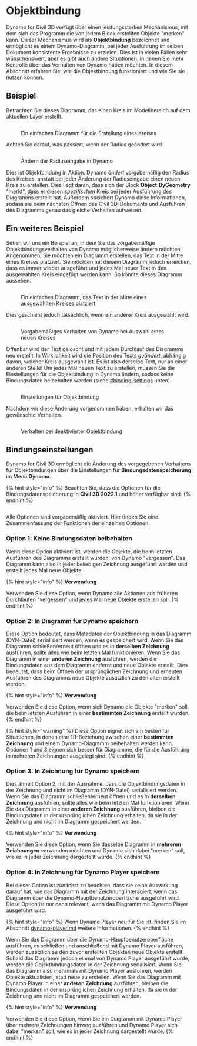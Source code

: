 # Objektbindung

Dynamo for Civil 3D verfügt über einen leistungsstarken Mechanismus, mit dem sich das Programm die von jedem Block erstellten Objekte "merken" kann. Dieser Mechanismus wird als **Objektbindung** bezeichnet und ermöglicht es einem Dynamo-Diagramm, bei jeder Ausführung im selben Dokument konsistente Ergebnisse zu erzielen. Dies ist in vielen Fällen sehr wünschenswert, aber es gibt auch andere Situationen, in denen Sie mehr Kontrolle über das Verhalten von Dynamo haben möchten. In diesem Abschnitt erfahren Sie, wie die Objektbindung funktioniert und wie Sie sie nutzen können.

## Beispiel

Betrachten Sie dieses Diagramm, das einen Kreis im Modellbereich auf dem aktuellen Layer erstellt.

<figure><img src="../../.gitbook/assets/c3d-binding-create-circle.png" alt=""><figcaption><p>Ein einfaches Diagramm für die Erstellung eines Kreises</p></figcaption></figure>

Achten Sie darauf, was passiert, wenn der Radius geändert wird.

<figure><img src="../../.gitbook/assets/c3d-binding-change-radius.gif" alt=""><figcaption><p>Ändern der Radiuseingabe in Dynamo</p></figcaption></figure>

Dies ist Objektbindung in Aktion. Dynamo _ändert_ vorgabemäßig den Radius des Kreises, anstatt bei jeder Änderung der Radiuseingabe einen neuen Kreis zu erstellen. Dies liegt daran, dass sich der Block **Object.ByGeometry** "merkt", dass er diesen _spezifischen_ Kreis bei jeder Ausführung des Diagramms erstellt hat. Außerdem speichert Dynamo diese Informationen, sodass sie beim nächsten Öffnen des Civil 3D-Dokuments und Ausführen des Diagramms genau das gleiche Verhalten aufweisen.

## Ein weiteres Beispiel

Sehen wir uns ein Beispiel an, in dem Sie das vorgabemäßige Objektbindungsverhalten von Dynamo möglicherweise ändern möchten. Angenommen, Sie möchten ein Diagramm erstellen, das Text in der Mitte eines Kreises platziert. Sie möchten mit diesem Diagramm jedoch erreichen, dass es immer wieder ausgeführt und jedes Mal neuer Text in den ausgewählten Kreis eingefügt werden kann. So könnte dieses Diagramm aussehen.

<figure><img src="../../.gitbook/assets/c3d-binding-create-text.png" alt=""><figcaption><p>Ein einfaches Diagramm, das Text in der Mitte eines ausgewählten Kreises platziert</p></figcaption></figure>

Dies geschieht jedoch tatsächlich, wenn ein anderer Kreis ausgewählt wird.

<figure><img src="../../.gitbook/assets/c3d-binding-select-circle.gif" alt=""><figcaption><p>Vorgabemäßiges Verhalten von Dynamo bei Auswahl eines neuen Kreises</p></figcaption></figure>

Offenbar wird der Text gelöscht und mit jedem Durchlauf des Diagramms neu erstellt. In Wirklichkeit wird die Position des Texts _geändert_, abhängig davon, welcher Kreis ausgewählt ist. Es ist also derselbe Text, nur an einer anderen Stelle! Um jedes Mal neuen Text zu erstellen, müssen Sie die Einstellungen für die Objektbindung in Dynamo ändern, sodass keine Bindungsdaten beibehalten werden (siehe [\#binding-settings](object-binding.md#binding-settings "mention") unten).

<figure><img src="../../.gitbook/assets/Land_ServicePlacement_BindingSettings.png" alt=""><figcaption><p>Einstellungen für Objektbindung</p></figcaption></figure>

Nachdem wir diese Änderung vorgenommen haben, erhalten wir das gewünschte Verhalten.

<figure><img src="../../.gitbook/assets/c3d-binding-repeat-placement.gif" alt=""><figcaption><p>Verhalten bei deaktivierter Objektbindung</p></figcaption></figure>

## Bindungseinstellungen

Dynamo for Civil 3D ermöglicht die Änderung des vorgegebenen Verhaltens für Objektbindungen über die Einstellungen für **Bindungsdatenspeicherung** im Menü **Dynamo**.

{% hint style="info" %} Beachten Sie, dass die Optionen für die Bindungsdatenspeicherung in **Civil 3D 2022.1** und höher verfügbar sind. {% endhint %}

<figure><img src="../../.gitbook/assets/c3d-binding-settings (1).png" alt=""><figcaption></figcaption></figure>

Alle Optionen sind vorgabemäßig aktiviert. Hier finden Sie eine Zusammenfassung der Funktionen der einzelnen Optionen.

### Option 1: Keine Bindungsdaten beibehalten

Wenn diese Option aktiviert ist, werden die Objekte, die beim letzten Ausführen des Diagramms erstellt wurden, von Dynamo "vergessen". Das Diagramm kann also in jeder beliebigen Zeichnung ausgeführt werden und erstellt jedes Mal neue Objekte.

{% hint style="info" %} **Verwendung** 

Verwenden Sie diese Option, wenn Dynamo alle Aktionen aus früheren Durchläufen "vergessen" und jedes Mal neue Objekte erstellen soll. {% endhint %}

### Option 2: In Diagramm für Dynamo speichern

Diese Option bedeutet, dass Metadaten der Objektbindung in das Diagramm (DYN-Datei) serialisiert werden, wenn es gespeichert wird. Wenn Sie das Diagramm schließen/erneut öffnen und es in **derselben Zeichnung** ausführen, sollte alles wie beim letzten Mal funktionieren. Wenn Sie das Diagramm in einer **anderen Zeichnung** ausführen, werden die Bindungsdaten aus dem Diagramm entfernt und neue Objekte erstellt. Dies bedeutet, dass beim Öffnen der ursprünglichen Zeichnung und erneuten Ausführen des Diagramms neue Objekte zusätzlich zu den alten erstellt werden.

{% hint style="info" %} **Verwendung** 

Verwenden Sie diese Option, wenn sich Dynamo die Objekte "merken" soll, die beim letzten Ausführen in einer **bestimmten Zeichnung** erstellt wurden. {% endhint %}

{% hint style="warning" %} Diese Option eignet sich am besten für Situationen, in denen eine 1:1-Beziehung zwischen einer **bestimmten Zeichnung** und einem Dynamo-Diagramm beibehalten werden kann. Optionen 1 und 3 eignen sich besser für Diagramme, die für die Ausführung in mehreren Zeichnungen ausgelegt sind. {% endhint %}

### Option 3: In Zeichnung für Dynamo speichern

Dies ähnelt Option 2, mit der Ausnahme, dass die Objektbindungsdaten in der Zeichnung und nicht im Diagramm (DYN-Datei) serialisiert werden. Wenn Sie das Diagramm schließen/erneut öffnen und es in **derselben Zeichnung** ausführen, sollte alles wie beim letzten Mal funktionieren. Wenn Sie das Diagramm in einer **anderen Zeichnung** ausführen, bleiben die Bindungsdaten in der ursprünglichen Zeichnung erhalten, da sie in der Zeichnung und nicht im Diagramm gespeichert werden.

{% hint style="info" %} **Verwendung** 

Verwenden Sie diese Option, wenn Sie dasselbe Diagramm in **mehreren Zeichnungen** verwenden möchten und Dynamo sich dabei "merken" soll, wie es in jeder Zeichnung dargestellt wurde. {% endhint %}

### Option 4: In Zeichnung für Dynamo Player speichern

Bei dieser Option ist zunächst zu beachten, dass sie keine Auswirkung darauf hat, wie das Diagramm mit der Zeichnung interagiert, wenn das Diagramm über die Dynamo-Hauptbenutzeroberfläche ausgeführt wird. Diese Option ist _nur_ dann relevant, wenn das Diagramm mit Dynamo Player ausgeführt wird.

{% hint style="info" %} Wenn Dynamo Player neu für Sie ist, finden Sie im Abschnitt [dynamo-player.md](../dynamo-player.md "mention") weitere Informationen. {% endhint %}

Wenn Sie das Diagramm über die Dynamo-Hauptbenutzeroberfläche ausführen, es schließen und anschließend mit Dynamo Player ausführen, werden zusätzlich zu den zuvor erstellten Objekten neue Objekte erstellt. Sobald das Diagramm jedoch einmal von Dynamo Player ausgeführt wurde, werden die Objektbindungsdaten in der Zeichnung serialisiert. Wenn Sie das Diagramm also mehrmals mit Dynamo Player ausführen, werden Objekte aktualisiert, statt neue zu erstellen. Wenn Sie das Diagramm mit Dynamo Player in einer **anderen Zeichnung** ausführen, bleiben die Bindungsdaten in der ursprünglichen Zeichnung erhalten, da sie in der Zeichnung und nicht im Diagramm gespeichert werden.

{% hint style="info" %} **Verwendung**

Verwenden Sie diese Option, wenn Sie ein Diagramm mit Dynamo Player über mehrere Zeichnungen hinweg ausführen und Dynamo Player sich dabei "merken" soll, wie es in jeder Zeichnung dargestellt wurde. {% endhint %}
